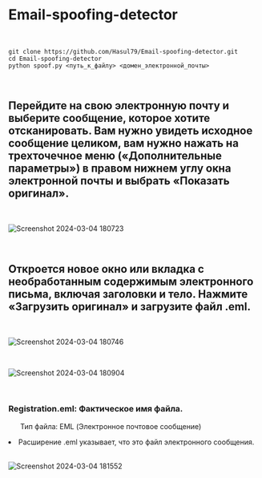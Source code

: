 # Email-spoofing-detector

<br/>

```
git clone https://github.com/Hasul79/Email-spoofing-detector.git
cd Email-spoofing-detector
python spoof.py <путь_к_файлу> <домен_электронной_почты>

```

<br>
<h2>Перейдите на свою электронную почту и выберите сообщение, которое хотите отсканировать. Вам нужно увидеть исходное сообщение целиком, вам нужно нажать на трехточечное меню («Дополнительные параметры») в правом нижнем углу окна электронной почты и выбрать «Показать оригинал».</h2>
<br/>

![Screenshot 2024-03-04 180723](https://github.com/Hasul79/Email-spoofing-detector/assets/95657084/82b3fcc0-b762-40df-9b58-7a85e319dacb)

<br/>
<h2> Откроется новое окно или вкладка с необработанным содержимым электронного письма, включая заголовки и тело. Нажмите «Загрузить оригинал» и загрузите файл .eml.</h2>
<br/>

![Screenshot 2024-03-04 180746](https://github.com/Hasul79/Email-spoofing-detector/assets/95657084/aaa459e1-b2ed-4fe7-af55-a61daf8bb4c2)

 <br>

![Screenshot 2024-03-04 180904](https://github.com/Hasul79/Email-spoofing-detector/assets/95657084/eab68b54-854f-451f-8980-bea8741bcd74)

<br>
<h3>Registration.eml:    Фактическое имя файла.  </h3>
<ul>Тип файла: EML (Электронное почтовое сообщение)</ul>
<li>Расширение .eml указывает, что это файл электронного сообщения.</li>
<br>

![Screenshot 2024-03-04 181552](https://github.com/Hasul79/Email-spoofing-detector/assets/95657084/fad7cd6b-6fed-4fed-a63f-b10975063102)


